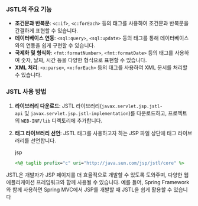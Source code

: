 ### JSTL의 주요 기능

- **조건문과 반복문**: `<c:if>`, `<c:forEach>` 등의 태그를 사용하여 조건문과 반복문을 간결하게 표현할 수 있습니다.
- **데이터베이스 연동**: `<sql:query>`, `<sql:update>` 등의 태그를 통해 데이터베이스와의 연동을 쉽게 구현할 수 있습니다.
- **국제화 및 형식화**: `<fmt:formatNumber>`, `<fmt:formatDate>` 등의 태그를 사용하여 숫자, 날짜, 시간 등을 다양한 형식으로 표현할 수 있습니다.
- **XML 처리**: `<x:parse>`, `<x:forEach>` 등의 태그를 사용하여 XML 문서를 처리할 수 있습니다.

### JSTL 사용 방법

1. **라이브러리 다운로드**: JSTL 라이브러리(`javax.servlet.jsp.jstl-api` 및 `javax.servlet.jsp.jstl-implementation`)를 다운로드하고, 프로젝트의 `WEB-INF/lib` 디렉토리에 추가합니다.
2. **태그 라이브러리 선언**: JSTL 태그를 사용하고자 하는 JSP 파일 상단에 태그 라이브러리를 선언합니다.
    
    jsp
    
    ```jsp
    <%@ taglib prefix="c" uri="http://java.sun.com/jsp/jstl/core" %>
    ```
    

JSTL은 개발자가 JSP 페이지를 더 효율적으로 개발할 수 있도록 도와주며, 다양한 웹 애플리케이션 프레임워크와 함께 사용될 수 있습니다. 예를 들어, Spring Framework와 함께 사용하면 Spring MVC에서 JSP를 개발할 때 JSTL을 쉽게 활용할 수 있습니다